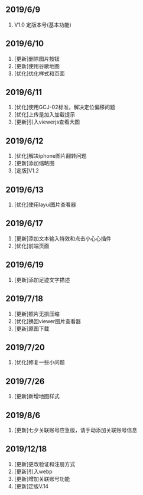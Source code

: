 ## 2019/6/9 
1. V1.0 定版本号(基本功能)
## 2019/6/10
1. [更新]删除图片按钮
2. [更新]使用谷歌地图
3. [优化]优化样式和页面
## 2019/6/11
1. [优化]使用GCJ-02标准，解决定位偏移问题
2. [优化]上传是加入加载提示
3. [更新]引入viewerjs查看大图
## 2019/6/12
1. [优化]解决iphone图片翻转问题
2. [更新]添加缩略图
3. [定版]V1.2
## 2019/6/13
1. [优化]使用layui图片查看器
## 2019/6/17
1. [更新]添加文本输入特效和点击小心心插件
2. [优化]前端页面
## 2019/6/19
1. [更新]添加足迹文字描述
## 2019/7/18
1. [更新]照片无损压缩
2. [优化]换回viewer图片查看器
3. [更新]原图下载
## 2019/7/20
1. [优化]修复一些小问题
## 2019/7/26
1. [更新]新增地图样式
## 2019/8/6
1. [更新]七夕关联账号应急版，请手动添加关联账号信息
## 2019/12/18
1. [更新]更改验证和注册方式
2. [更新]引入webp
3. [更新]增加关联账号功能
4. [更新]定版V.14

